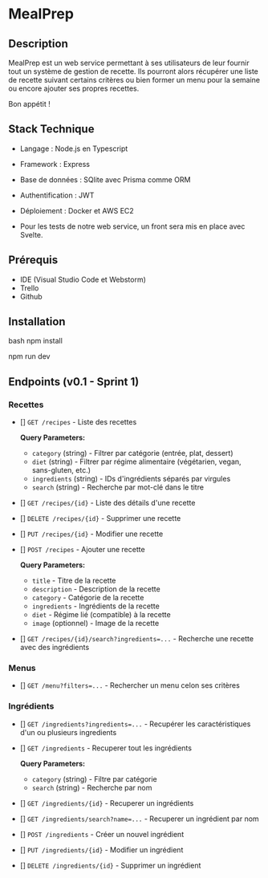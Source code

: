 # MealPrep

## Description

MealPrep est un web service permettant à ses utilisateurs de leur fournir tout un système de gestion de recette. Ils pourront alors récupérer une liste de recette suivant certains critères ou bien former un menu pour la semaine ou encore ajouter ses propres recettes.

Bon appétit !

## Stack Technique

- Langage : Node.js en Typescript
- Framework : Express
- Base de données : SQlite avec Prisma comme ORM
- Authentification : JWT
- Déploiement : Docker et AWS EC2

- Pour les tests de notre web service, un front sera mis en place avec Svelte.

## Prérequis

- IDE (Visual Studio Code et Webstorm)
- Trello
- Github

## Installation

bash
npm install

npm run dev

## Endpoints (v0.1 - Sprint 1)

### Recettes 
- []  `GET /recipes` - Liste des recettes

  **Query Parameters:**
    - `category` (string) - Filtrer par catégorie (entrée, plat, dessert)
    - `diet` (string) - Filtrer par régime alimentaire (végétarien, vegan, sans-gluten, etc.)
    - `ingredients` (string) - IDs d'ingrédients séparés par virgules
    - `search` (string) - Recherche par mot-clé dans le titre
- []  `GET /recipes/{id}` - Liste des détails d'une recette
- []  `DELETE /recipes/{id}` - Supprimer une recette
- []  `PUT /recipes/{id}` - Modifier une recette
- []  `POST /recipes` - Ajouter une recette

  **Query Parameters:**
    - `title` - Titre de la recette
    - `description` - Description de la recette
    - `category` - Catégorie de la recette
    - `ingredients` - Ingrédients de la recette
    - `diet` - Régime lié (compatible) à la recette
    - `image` (optionnel) - Image de la recette
- []  `GET /recipes/{id}/search?ingredients=...` - Recherche une recette avec des ingrédients

### Menus
- []  `GET /menu?filters=...` - Rechercher un menu celon ses critères

### Ingrédients
- []  `GET /ingredients?ingredients=...` - Recupérer les caractéristiques d'un ou plusieurs ingredients
- []  `GET /ingredients` - Recuperer tout les ingrédients

  **Query Parameters:**
    - `category` (string) - Filtre par catégorie
    - `search` (string) - Recherche par nom
- []  `GET /ingredients/{id}` - Recuperer un ingrédients
- []  `GET /ingredients/search?name=...` - Recuperer un ingrédient par nom
- []  `POST /ingredients` - Créer un nouvel ingrédient
- []  `PUT /ingredients/{id}` - Modifier un ingrédient
- []  `DELETE /ingredients/{id}` - Supprimer un ingrédient
